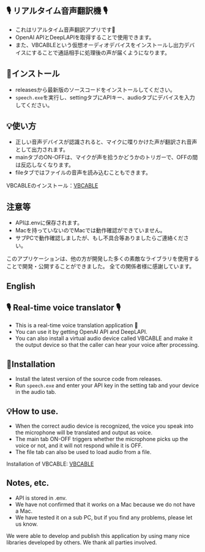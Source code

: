 ## 🎙 リアルタイム音声翻訳機 🎙 

* これはリアルタイム音声翻訳アプリです🤖
* OpenAI APIとDeepLAPIを取得することで使用できます。
* また、VBCABLEという仮想オーディオデバイスをインストールし出力デバイスにすることで通話相手に処理後の声が届くようになります。


## 🔦インストール


* releasesから最新版のソースコードをインストールしてください。
* ``speech.exe``を実行し、settingタブにAPIキー、audioタブにデバイスを入力してください。


## 💡使い方


* 正しい音声デバイスが認識されると、マイクに喋りかけた声が翻訳され音声として出力されます。
* mainタブのON-OFFは、マイクが声を拾うかどうかのトリガーで、OFFの間は反応しなくなります。
* fileタブではファイルの音声を読み込むこともできます。


VBCABLEのインストール：[VBCABLE](https://vb-audio.com/Cable/)

## 注意等
* APIは.envに保存されます。
* Macを持っていないのでMacでは動作確認ができていません。
* サブPCで動作確認しましたが、もし不具合等ありましたらご連絡ください。

このアプリケーションは、他の方が開発した多くの素敵なライブラリを使用することで開発・公開することができました。
全ての関係者様に感謝しています。

## English

## 🎙 Real-time voice translator 🎙

* This is a real-time voice translation application 🤖
* You can use it by getting OpenAI API and DeepLAPI.
* You can also install a virtual audio device called VBCABLE and make it the output device so that the caller can hear your voice after processing.


## 🔦Installation


* Install the latest version of the source code from releases.
* Run ``speech.exe`` and enter your API key in the setting tab and your device in the audio tab.


## 💡How to use.


* When the correct audio device is recognized, the voice you speak into the microphone will be translated and output as voice.
* The main tab ON-OFF triggers whether the microphone picks up the voice or not, and it will not respond while it is OFF.
* The file tab can also be used to load audio from a file.


Installation of VBCABLE: [VBCABLE](https://vb-audio.com/Cable/)


## Notes, etc.
* API is stored in .env.
* We have not confirmed that it works on a Mac because we do not have a Mac.
* We have tested it on a sub PC, but if you find any problems, please let us know.

We were able to develop and publish this application by using many nice libraries developed by others.
We thank all parties involved.
